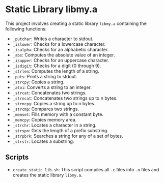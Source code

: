 # Static Library libmy.a

This project involves creating a static library `libmy.a` containing the following functions:

- `_putchar`: Writes a character to stdout.
- `_islower`: Checks for a lowercase character.
- `_isalpha`: Checks for an alphabetic character.
- `_abs`: Computes the absolute value of an integer.
- `_isupper`: Checks for an uppercase character.
- `_isdigit`: Checks for a digit (0 through 9).
- `_strlen`: Computes the length of a string.
- `_puts`: Prints a string to stdout.
- `_strcpy`: Copies a string.
- `_atoi`: Converts a string to an integer.
- `_strcat`: Concatenates two strings.
- `_strncat`: Concatenates two strings up to n bytes.
- `_strncpy`: Copies a string up to n bytes.
- `_strcmp`: Compares two strings.
- `_memset`: Fills memory with a constant byte.
- `_memcpy`: Copies memory area.
- `_strchr`: Locates a character in a string.
- `_strspn`: Gets the length of a prefix substring.
- `_strpbrk`: Searches a string for any of a set of bytes.
- `_strstr`: Locates a substring.

## Scripts

- `create_static_lib.sh`: This script compiles all `.c` files into `.o` files and creates the static library `libmy.a`.
